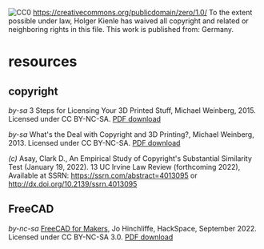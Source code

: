 ![CC0](https://mirrors.creativecommons.org/presskit/buttons/88x31/svg/cc-zero.svg) https://creativecommons.org/publicdomain/zero/1.0/
To the extent possible under law, Holger Kienle has waived all copyright and related or neighboring rights in this file. This work is published from: Germany.

# resources

## copyright

*by-sa* 3 Steps for Licensing Your 3D Printed Stuff, Michael Weinberg, 2015. Licensed under CC BY-NC-SA. [PDF download](https://publicknowledge.org/wp-content/uploads/2021/11/3_Steps_for_Licensing_Your_3D_Printed_Stuff.pdf)

*by-sa* What's the Deal with Copyright and 3D Printing?, Michael Weinberg, 2013. Licensed under CC BY-NC-SA. [PDF download](https://michaelweinberg.org/docs/WhatstheDealwithCopyright_%20Finalversion2.pdf)

*(c)* Asay, Clark D., An Empirical Study of Copyright's Substantial Similarity Test (January 19, 2022). 13 UC Irvine Law Review (forthcoming 2022), Available at SSRN: https://ssrn.com/abstract=4013095 or http://dx.doi.org/10.2139/ssrn.4013095

## FreeCAD

*by-nc-sa* [FreeCAD for Makers](https://hackspace.raspberrypi.com/books/freecad), Jo Hinchliffe, HackSpace, September 2022. Licensed under CC BY-NC-SA 3.0. [PDF download](https://hackspace.raspberrypi.com/downloads/eyJfcmFpbHMiOnsibWVzc2FnZSI6IkJBaHBBazhkIiwiZXhwIjpudWxsLCJwdXIiOiJibG9iX2lkIn19--5cc6d95c1be694fba3150e7c3f8f7245b090f203/HS_FreeCAD_Bookazine.pdf)
